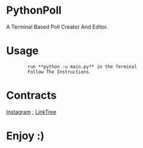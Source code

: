 # PythonPoll

A Terminal Based Poll Creator And Editor.

# Usage 
```     Download it
        run **python -u main.py** in the Terminal
        Follow The Instructions 
```
# Contracts
[Instagram](https://www.instagram.com/tousif.nehal/) ;
[LinkTree](https://linktr.ee/tousifnehal)
# Enjoy :)